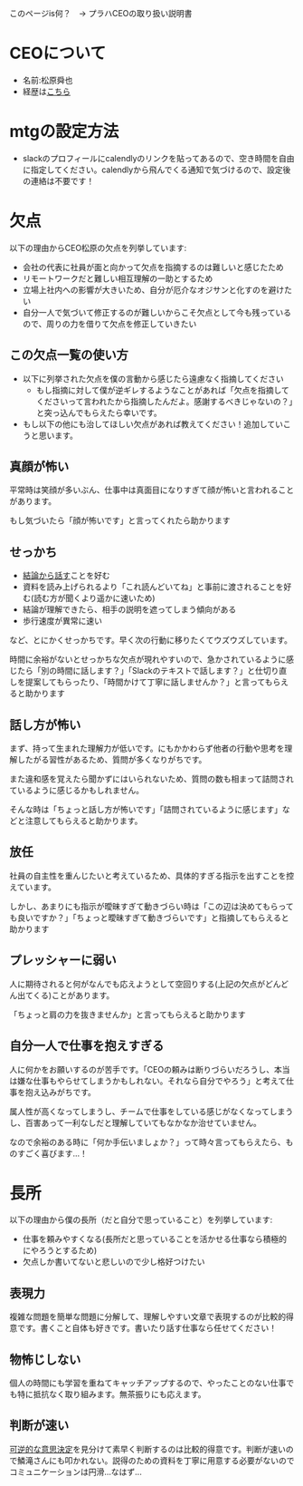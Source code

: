このページis何？　→ プラハCEOの取り扱い説明書

# CEOについて
- 名前:松原舜也
- 経歴は[こちら](https://www.praha-inc.com/member/shunyamatsubara)

# mtgの設定方法
- slackのプロフィールにcalendlyのリンクを貼ってあるので、空き時間を自由に指定してください。calendlyから飛んでくる通知で気づけるので、設定後の連絡は不要です！

# 欠点
以下の理由からCEO松原の欠点を列挙しています:

- 会社の代表に社員が面と向かって欠点を指摘するのは難しいと感じたため
- リモートワークだと難しい相互理解の一助とするため
- 立場上社内への影響が大きいため、自分が厄介なオジサンと化すのを避けたい
- 自分一人で気づいて修正するのが難しいからこそ欠点として今も残っているので、周りの力を借りて欠点を修正していきたい

## この欠点一覧の使い方
- 以下に列挙された欠点を僕の言動から感じたら遠慮なく指摘してください
  - もし指摘に対して僕が逆ギレするようなことがあれば「欠点を指摘してくださいって言われたから指摘したんだよ。感謝するべきじゃないの？」と突っ込んでもらえたら幸いです。
- もし以下の他にも治してほしい欠点があれば教えてください！追加していこうと思います。

## 真顔が怖い
平常時は笑顔が多いぶん、仕事中は真面目になりすぎて顔が怖いと言われることがあります。

もし気づいたら「顔が怖いです」と言ってくれたら助かります

## せっかち
- [結論から話す](https://blog.tinect.jp/?p=76175)ことを好む
- 資料を読み上げられるより「これ読んどいてね」と事前に渡されることを好む(読む方が聞くより遥かに速いため)
- 結論が理解できたら、相手の説明を遮ってしまう傾向がある
- 歩行速度が異常に速い

など、とにかくせっかちです。早く次の行動に移りたくてウズウズしています。

時間に余裕がないとせっかちな欠点が現れやすいので、急かされているように感じたら「別の時間に話します？」「Slackのテキストで話します？」と仕切り直しを提案してもらったり、「時間かけて丁寧に話しませんか？」と言ってもらえると助かります

## 話し方が怖い
まず、持って生まれた理解力が低いです。にもかかわらず他者の行動や思考を理解したがる習性があるため、質問が多くなりがちです。

また違和感を覚えたら聞かずにはいられないため、質問の数も相まって詰問されているように感じるかもしれません。

そんな時は「ちょっと話し方が怖いです」「詰問されているように感じます」などと注意してもらえると助かります。

## 放任
社員の自主性を重んじたいと考えているため、具体的すぎる指示を出すことを控えています。

しかし、あまりにも指示が曖昧すぎて動きづらい時は「この辺は決めてもらっても良いですか？」「ちょっと曖昧すぎて動きづらいです」と指摘してもらえると助かります

## プレッシャーに弱い
人に期待されると何がなんでも応えようとして空回りする(上記の欠点がどんどん出てくる)ことがあります。

「ちょっと肩の力を抜きませんか」と言ってもらえると助かります

## 自分一人で仕事を抱えすぎる
人に何かをお願いするのが苦手です。「CEOの頼みは断りづらいだろうし、本当は嫌な仕事もやらせてしまうかもしれない。それなら自分でやろう」と考えて仕事を抱え込みがちです。

属人性が高くなってしまうし、チームで仕事をしている感じがなくなってしまうし、百害あって一利なしだと理解していてもなかなか治せていません。

なので余裕のある時に「何か手伝いましょか？」って時々言ってもらえたら、ものすごく喜びます...！

# 長所
以下の理由から僕の長所（だと自分で思っていること）を列挙しています:

- 仕事を頼みやすくなる(長所だと思っていることを活かせる仕事なら積極的にやろうとするため)
- 欠点しか書いてないと悲しいので少し格好つけたい

## 表現力
複雑な問題を簡単な問題に分解して、理解しやすい文章で表現するのが比較的得意です。書くこと自体も好きです。書いたり話す仕事なら任せてください！

## 物怖じしない
個人の時間にも学習を重ねてキャッチアップするので、やったことのない仕事でも特に抵抗なく取り組みます。無茶振りにも応えます。

## 判断が速い
[可逆的な意思決定](https://www.sec.gov/Archives/edgar/data/1018724/000119312516530910/d168744dex991.htm#:~:text=Some%20decisions%20are,or%20small%20groups.)を見分けて素早く判断するのは比較的得意です。判断が速いので鱗滝さんにも叩かれない。説得のための資料を丁寧に用意する必要がないのでコミュニケーションは円滑...なはず...
